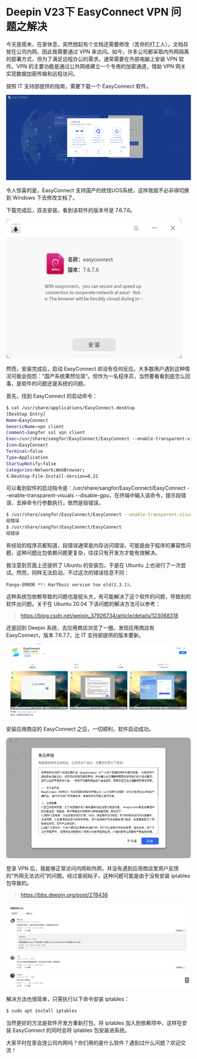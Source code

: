 # Deepin V23下 EasyConnect VPN 问题之解决

今天是周末，在家休息，突然想起有个文档还需要修改（苦命的打工人）。文档存放在公司内网，因此我需要通过 VPN 来访问。如今，许多公司都采取内外网隔离的部署方式，但为了满足远程办公的需求，通常需要在外部电脑上安装 VPN 软件。VPN 的主要功能是通过公共网络建立一个专用的加密通道，借助 VPN 网关实现数据加密传输和远程访问。

按照 IT 支持部提供的指南，需要下载一个 EasyConnect 软件。

![](https://raw.githubusercontent.com/mogoweb/mywritings/master/book_wechat/2024/202409/images/deepin_easyconnect_01.png)

令人惊喜的是，EasyConnect 支持国产的统信UOS系统，这样我就不必非得切换到 Windows 下去修改文档了。

下载完成后，双击安装，看到该软件的版本号是 7.6.7.6。

![](https://raw.githubusercontent.com/mogoweb/mywritings/master/book_wechat/2024/202409/images/deepin_easyconnect_02.png)

然而，安装完成后，启动 EasyConnect 却没有任何反应。大多数用户遇到这种情况可能会抱怨：”国产系统果然垃圾“。但作为一名程序员，当然要看看到底怎么回事，是软件的问题还是系统的问题。

首先，找到 EasyConnect 的启动命令：

```bash
$ cat /usr/share/applications/EasyConnect.desktop 
[Desktop Entry]
Name=EasyConnect
GenericName=vpn client
Comment=Sangfor ssl vpn client
Exec=/usr/share/sangfor/EasyConnect/EasyConnect --enable-transparent-visuals --disable-gpu
Icon=EasyConnect
Terminal=false
Type=Application
StartupNotify=false
Categories=Network;WebBrowser;
X-Desktop-File-Install-Version=0.22
```

可以看到软件的启动指令是：/usr/share/sangfor/EasyConnect/EasyConnect --enable-transparent-visuals --disable-gpu，在终端中输入该命令，提示段错误，去掉命令行参数执行，依然是段错误。

```bash
$ /usr/share/sangfor/EasyConnect/EasyConnect --enable-transparent-visuals --disable-gpu
段错误
$ /usr/share/sangfor/EasyConnect/EasyConnect
段错误
```

有经验的程序员都知道，段错误通常是内存访问错误，可能是由于程序的兼容性问题，这种问题比包依赖问题更复杂，往往只有开发方才能有效解决。

我注意到页面上还提供了 Ubuntu 的安装包，于是在 Ubuntu 上也进行了一次尝试。然而，同样无法启动，不过这次的错误信息不同：

```
Pango-ERROR **: Harfbuzz version too old(1.3.1)。
```

这种系统包依赖导致的问题也是挺头大，有可能解决了这个软件的问题，导致别的软件出问题。关于在 Ubuntu 20.04 下该问题的解决方法可以参考：

> https://blog.csdn.net/weixin_37926734/article/details/123068318

还是回到 Deepin 系统，去应用商店浏览了一圈，发现应用商店有 EasyConnect，版本 7.6.7.7，比 IT 支持部提供的版本要新。

![](https://raw.githubusercontent.com/mogoweb/mywritings/master/book_wechat/2024/202409/images/deepin_easyconnect_03.png)

安装应用商店的 EasyConnect 之后，一切顺利，软件启动成功。

![](https://raw.githubusercontent.com/mogoweb/mywritings/master/book_wechat/2024/202409/images/deepin_easyconnect_04.png)

登录 VPN 后，我能够正常访问内网和外网，并没有遇到应用商店里用户反馈的“外网无法访问”的问题。经过查阅帖子，这种问题可能是由于没有安装 iptables 包导致的。

> https://bbs.deepin.org/post/278436

![](https://raw.githubusercontent.com/mogoweb/mywritings/master/book_wechat/2024/202409/images/deepin_easyconnect_05.png)

解决方法也很简单，只需执行以下命令安装 iptables：

```bash
$ sudo apt install iptables
```

当然更好的方法是软件开发方重新打包，将 iptables 加入到依赖项中，这样在安装 EasyConnect 的同时会将 iptables 包安装进系统。

大家平时在家会连公司内网吗？你们用的是什么软件？遇到过什么问题？欢迎交流！
